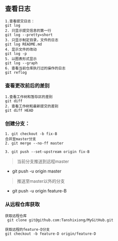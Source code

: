 ##  查看日志  ##

    1.查看提交日志：
    git log
    2. 只显示提交信息的第一行
    git log --pretty=short
    3. 只显示制定目录，文件的日志
    git log README.md
    4. 显示文件的改动
    git log -p 
    5. 以图表形式显示
    git log --graph
    6. 查看当前仓库执行过的操作的日志
    git reflog 

###  查看更改前后的差别  ###

    1.查看工作树和暂存区的差别
    git diff
    2. 查看工作树和最新提交的差别
    git diff HEAD


### 创建分支： ### 

    1. git checkout -b fix-B
    合并至master分支
    2. git merge --no-ff master
    
    3. git push --set-upstream origin fix-B



> 当前分支推送到远程master  

- git push -u origin master 
 

> 推送至master以外的分支   
 
- git push -u origin feature-B
 
### 从远程仓库获取 ###

    获取远程仓库
     git clone git@github.com:Tanshixiong/MyGitHub.git 
     
    获取远程的feature-D分支
    git checkout -b feature-D origin/feature-D 
     
     
 
 
 
 
 
 
 
 
 
 
 
 
 
 
